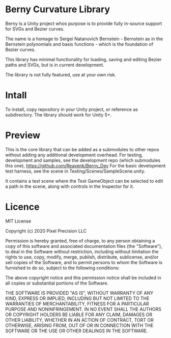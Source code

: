 # Berny Curvature Library

Berny is a Unity project whos purpose is to provide fully in-source support for 
SVGs and Bezier curves.

The name is a homage to Sergei Natanovich Bernstein - Bernstein as in the
Bernstein polynomials and basis functions - which is the foundation of
Bezier curves.

This library has minimal functionality for loading, saving and editing Bezier
paths and SVGs, but is in current development.

The library is not fully featured, use at your own risk.

# Intall
To install, copy repository in your Unity project, or reference as subdirectory.
The library should work for Unity 5+.

# Preview
This is the core library that can be added as a submodules to other repos
without adding any additional development overhead. For testing, development
and samples, see the development repo (which submodules this one),
https://github.com/Reavenk/Berny_Dev
For the basic development test harness, see the scene in Testing/Scenes/SampleScene.unity.

It contains a test scene where the Test GameObject can be selected to 
edit a path in the scene, along with controls in the Inspector for it.

# Licence
MIT License

Copyright (c) 2020 Pixel Precision LLC

Permission is hereby granted, free of charge, to any person obtaining a copy
of this software and associated documentation files (the "Software"), to deal
in the Software without restriction, including without limitation the rights
to use, copy, modify, merge, publish, distribute, sublicense, and/or sell
copies of the Software, and to permit persons to whom the Software is
furnished to do so, subject to the following conditions:

The above copyright notice and this permission notice shall be included in all
copies or substantial portions of the Software.

THE SOFTWARE IS PROVIDED "AS IS", WITHOUT WARRANTY OF ANY KIND, EXPRESS OR
IMPLIED, INCLUDING BUT NOT LIMITED TO THE WARRANTIES OF MERCHANTABILITY,
FITNESS FOR A PARTICULAR PURPOSE AND NONINFRINGEMENT. IN NO EVENT SHALL THE
AUTHORS OR COPYRIGHT HOLDERS BE LIABLE FOR ANY CLAIM, DAMAGES OR OTHER
LIABILITY, WHETHER IN AN ACTION OF CONTRACT, TORT OR OTHERWISE, ARISING FROM,
OUT OF OR IN CONNECTION WITH THE SOFTWARE OR THE USE OR OTHER DEALINGS IN THE
SOFTWARE.